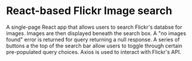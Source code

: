 # React-based Flickr Image search 
A single-page React app that allows users to search Flickr's databse for images.  Images are then displayed beneath the search box.  A "no images found" error is returned for query returning a null response.  A series of buttons a the top of the search bar allow users to toggle through certain pre-populated query choices.  Axios is used to interact with Flickr's API.
